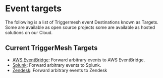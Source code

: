 # Event targets

The following is a list of Triggermesh event Destinations known as Targets. Some are available as open source projects some are available as hosted solutions on our Cloud.

## Current TriggerMesh Targets 

* [AWS EventBridge](./awseventbridge.md): Forward arbitrary events to AWS EventBridge.
* [Splunk](./splunk.md): Forward arbitrary events to Splunk.
* [Zendesk](./zendesk.md): Forward arbitrary events to Zendesk
